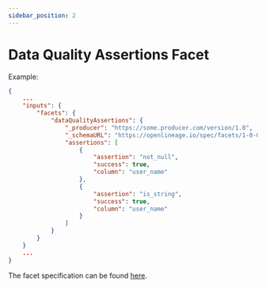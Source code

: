```yaml
---
sidebar_position: 2
---
```


# Data Quality Assertions Facet

Example:

```json
{
    ...
    "inputs": {
        "facets": {
            "dataQualityAssertions": {
                "_producer": "https://some.producer.com/version/1.0",
                "_schemaURL": "https://openlineage.io/spec/facets/1-0-0/DataQualityAssertionsDatasetFacet.json",
                "assertions": [
                    {
                        "assertion": "not_null",
                        "success": true,
                        "column": "user_name"
                    },
                    {
                        "assertion": "is_string",
                        "success": true,
                        "column": "user_name"
                    }
                ]
            }
        }
    }
    ...
}
```
The facet specification can be found [here](https://openlineage.io/spec/facets/1-0-0/DataQualityAssertionsDatasetFacet.json).